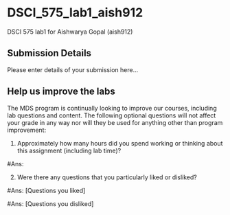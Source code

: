 # DSCI_575_lab1_aish912

DSCI 575 lab1 for Aishwarya Gopal (aish912)

## Submission Details

Please enter details of your submission here...

## Help us improve the labs

The MDS program is continually looking to improve our courses, including lab questions and content. The following optional questions will not affect your grade in any way nor will they be used for anything other than program improvement:

1. Approximately how many hours did you spend working or thinking about this assignment (including lab time)?

#Ans:

2. Were there any questions that you particularly liked or disliked?

#Ans: [Questions you liked]
 
#Ans: [Questions you disliked]

